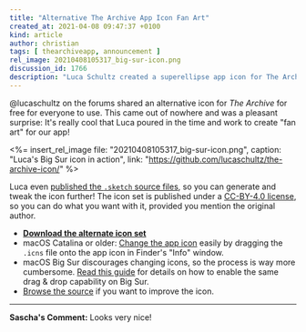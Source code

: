 ```yaml
---
title: "Alternative The Archive App Icon Fan Art"
created_at: 2021-04-08 09:47:37 +0100
kind: article
author: christian
tags: [ thearchiveapp, announcement ]
rel_image: 20210408105317_big-sur-icon.png
discussion_id: 1766
description: "Luca Schultz created a superellipse app icon for The Archive and shares the result for free, eventhe .sketch source files. Enjoy!"
---
```

@lucaschultz on the forums shared an alternative icon for _The Archive_ for free for everyone to use. This came out of nowhere and was a pleasant surprise: It's really cool that Luca poured in the time and work to create "fan art" for our app!

<%= insert_rel_image file: "20210408105317_big-sur-icon.png", caption: "Luca's Big Sur icon in action", link: "https://github.com/lucaschultz/the-archive-icon/" %>

Luca even [published the `.sketch` source files][src], so you can generate and tweak the icon further! The icon set is published under a [CC-BY-4.0 license](https://github.com/lucaschultz/the-archive-icon/blob/main/LICENSE), so you can do what you want with it, provided you mention the original author.

- **[Download the alternate icon set](https://github.com/lucaschultz/the-archive-icon/raw/main/The%20Archive.icns)**
- macOS Catalina or older: [Change the app icon](https://9to5mac.com/2020/12/01/change-mac-icons/) easily by dragging the `.icns` file onto the app icon in Finder's "Info" window.
- macOS Big Sur discourages changing icons, so the process is way more cumbersome. [Read this guide](https://appletoolbox.com/how-to-change-the-icons-for-your-favorite-apps-on-macos-big-sur/#Disable_System_Integrity_Protection) for details on how to enable the same drag & drop capability on Big Sur.
- [Browse the source][src] if you want to improve the icon.


[src]: https://github.com/lucaschultz/the-archive-icon/

---

**Sascha's Comment:** Looks very nice!
